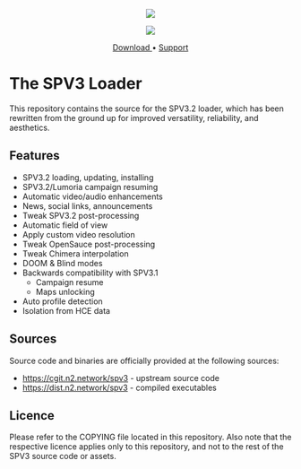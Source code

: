 <html>
<p align="center">
<img src="https://user-images.githubusercontent.com/10241434/60400157-bf6b5380-9ba2-11e9-9c25-432e47b845b4.png">
<p>
<p align="center">
<img src="https://user-images.githubusercontent.com/10241434/60400039-e4f75d80-9ba0-11e9-91bf-408969fef83e.png">
<p>
<p align="center">
<a href="https://file.n2.network/f/4f802d34eaa243e8a74a/?dl=1"> Download
</a> • <a href="https://www.reddit.com/r/halospv3/"> Support </a>
</p>
</html>

The SPV3 Loader
===============

This repository contains the source for the SPV3.2 loader, which has
been rewritten from the ground up for improved versatility, reliability,
and aesthetics.

Features
--------

-   SPV3.2 loading, updating, installing
-   SPV3.2/Lumoria campaign resuming
-   Automatic video/audio enhancements
-   News, social links, announcements
-   Tweak SPV3.2 post-processing
-   Automatic field of view
-   Apply custom video resolution
-   Tweak OpenSauce post-processing
-   Tweak Chimera interpolation
-   DOOM & Blind modes
-   Backwards compatibility with SPV3.1
    -   Campaign resume
    -   Maps unlocking
-   Auto profile detection
-   Isolation from HCE data

Sources
-------

Source code and binaries are officially provided at the following
sources:

-   https://cgit.n2.network/spv3 - upstream source code
-   https://dist.n2.network/spv3 - compiled executables

Licence
-------

Please refer to the COPYING file located in this repository. Also note
that the respective licence applies only to this repository, and not to
the rest of the SPV3 source code or assets.
